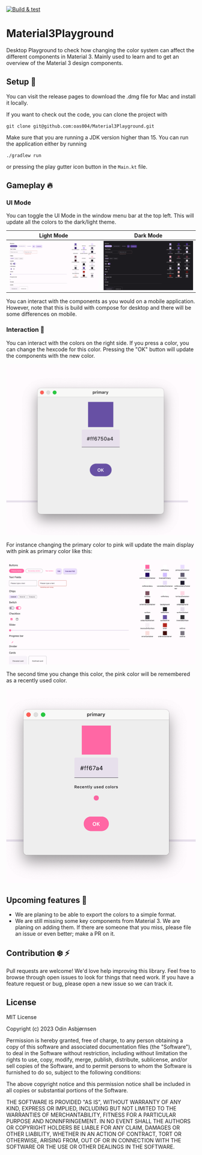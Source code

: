 [![Build & test](https://github.com/oas004/Material3Playground/actions/workflows/verification.yml/badge.svg?branch=main)](https://github.com/oas004/Material3Playground/actions/workflows/verification.yml)

# Material3Playground
Desktop Playground to check how changing the color system can affect the different components in Material 3. Mainly used to learn and to get an overview of the Material 3 design components.

## Setup 🔧

You can visit the release pages to download the .dmg file for Mac and install it locally.

If you want to check out the code, you can clone the project with 
```
git clone git@github.com:oas004/Material3Playground.git
```
Make sure that you are running a JDK version higher than 15. You can run the application either by running 
```
./gradlew run
```
or pressing the play gutter icon button in the `Main.kt` file.

## Gameplay 🔥

### UI Mode

You can toggle the UI Mode in the window menu bar at the top left. This will update all the colors to the dark/light theme.

| Light Mode                                                |                        Dark Mode                        | 
|-----------------------------------------------------------|:-------------------------------------------------------:|
| ![main display light](.github/screenshots/main-light.png) | ![main display dark](.github/screenshots/main-dark.png) |

You can interact with the components as you would on a mobile application. However, note that this is build with compose for desktop and there will be some differences on mobile.

### Interaction 🌻
You can interact with the colors on the right side. If you press a color, you can change the hexcode for this color. Pressing the "OK" button will update the components with the new color.

![Change color first time](.github/screenshots/change-color.png)

For instance changing the primary color to pink will update the main display with pink as primary color like this:


![Change color updated main display](.github/screenshots/change-color-updated-main-page.png)

The second time you change this color, the pink color will be remembered as a recently used color.


![Change color second time](.github/screenshots/change-color-pink.png)

## Upcoming features 👷
 - We are planing to be able to export the colors to a simple format.
 - We are still missing some key components from Material 3. We are planing on adding them. If there are someone that you miss, please file an issue or even better; make a PR on it.

## Contribution ❄️ ⚡
Pull requests are welcome! We'd love help improving this library. Feel free to browse through open issues to look for things that need work. If you have a feature request or bug, please open a new issue so we can track it.

## License
MIT License

Copyright (c) 2023 Odin Asbjørnsen

Permission is hereby granted, free of charge, to any person obtaining a copy
of this software and associated documentation files (the "Software"), to deal
in the Software without restriction, including without limitation the rights
to use, copy, modify, merge, publish, distribute, sublicense, and/or sell
copies of the Software, and to permit persons to whom the Software is
furnished to do so, subject to the following conditions:

The above copyright notice and this permission notice shall be included in all
copies or substantial portions of the Software.

THE SOFTWARE IS PROVIDED "AS IS", WITHOUT WARRANTY OF ANY KIND, EXPRESS OR
IMPLIED, INCLUDING BUT NOT LIMITED TO THE WARRANTIES OF MERCHANTABILITY,
FITNESS FOR A PARTICULAR PURPOSE AND NONINFRINGEMENT. IN NO EVENT SHALL THE
AUTHORS OR COPYRIGHT HOLDERS BE LIABLE FOR ANY CLAIM, DAMAGES OR OTHER
LIABILITY, WHETHER IN AN ACTION OF CONTRACT, TORT OR OTHERWISE, ARISING FROM,
OUT OF OR IN CONNECTION WITH THE SOFTWARE OR THE USE OR OTHER DEALINGS IN THE
SOFTWARE.
